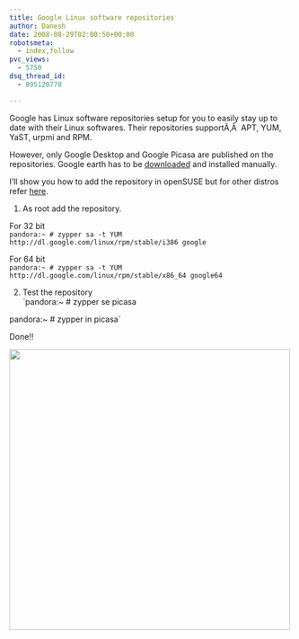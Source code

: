 ```yaml
---
title: Google Linux software repositories
author: Danesh
date: 2008-08-29T02:00:50+00:00
robotsmeta:
  - index,follow
pvc_views:
  - 5750
dsq_thread_id:
  - 895120770

---
```

Google has Linux software repositories setup for you to easily stay up to date with their Linux softwares. Their repositories supportÃ‚Â  APT, YUM, YaST, urpmi and RPM.

However, only Google Desktop and Google Picasa are published on the repositories. Google earth has to be [downloaded][1] and installed manually.

I&#8217;ll show you how to add the repository in openSUSE but for other distros refer [here][2].

1. As root add the repository.

For 32 bit  
`pandora:~ # zypper sa -t YUM http://dl.google.com/linux/rpm/stable/i386 google` 

For 64 bit  
`pandora:~ # zypper sa -t YUM http://dl.google.com/linux/rpm/stable/x86_64 google64`

2. Test the repository  
`pandora:~ # zypper se picasa  </p>
<p>pandora:~ # zypper in picasa` 

Done!!

[<img class="alignnone" src="http://farm4.static.flickr.com/3006/2803064334_a402a17595_o.png" alt="" width="500" />][3]

 [1]: http://earth.google.com/
 [2]: http://www.google.com/linuxrepositories/index.html
 [3]: http://farm4.static.flickr.com/3006/2803064334_a402a17595_o.png